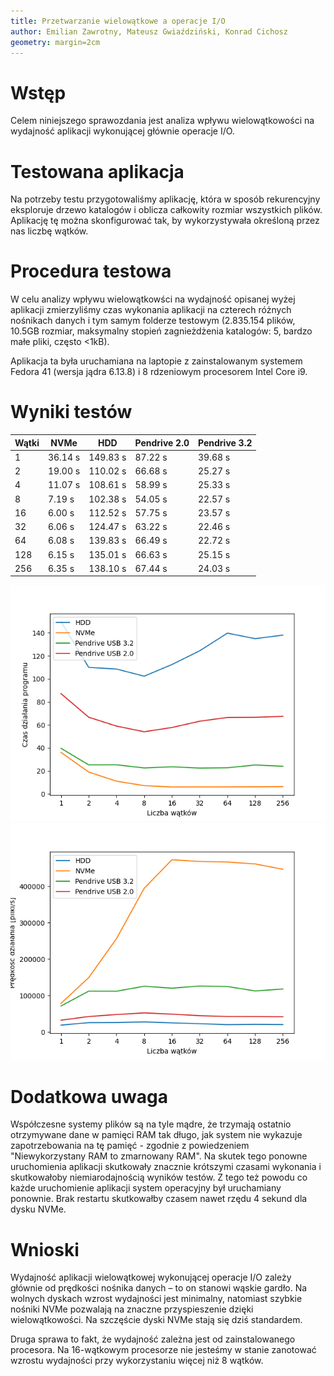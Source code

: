```yaml
---
title: Przetwarzanie wielowątkowe a operacje I/O
author: Emilian Zawrotny, Mateusz Gwiaździński, Konrad Cichosz
geometry: margin=2cm
---
```

# Wstęp
Celem niniejszego sprawozdania jest analiza wpływu wielowątkowości na wydajność aplikacji wykonującej głównie operacje I/O.

# Testowana aplikacja
Na potrzeby testu przygotowaliśmy aplikację, która w sposób rekurencyjny eksploruje drzewo katalogów i oblicza całkowity rozmiar wszystkich plików. Aplikację tę można skonfigurować tak, by wykorzystywała określoną przez nas liczbę wątków.

# Procedura testowa
W celu analizy wpływu wielowątkowści na wydajność opisanej wyżej aplikacji zmierzyliśmy czas wykonania aplikacji na czterech różnych nośnikach danych i tym samym folderze testowym (2.835.154 plików, 10.5GB rozmiar, maksymalny stopień zagnieżdżenia katalogów: 5, bardzo małe pliki, często <1kB).

Aplikacja ta była uruchamiana na laptopie z zainstalowanym systemem Fedora 41 (wersja jądra 6.13.8) i 8 rdzeniowym procesorem Intel Core i9.

# Wyniki testów
| Wątki | NVMe  | HDD    | Pendrive 2.0 | Pendrive 3.2 |
|-------|-------|--------|--------------|--------------|
| 1     | 36.14 s | 149.83 s | 87.22 s       | 39.68 s       |
| 2     | 19.00 s | 110.02 s| 66.68 s      | 25.27 s       |
| 4     | 11.07 s | 108.61 s| 58.99 s       | 25.33 s       |
| 8     | 7.19 s | 102.38 s| 54.05 s       | 22.57 s       |
| 16    | 6.00 s | 112.52 s| 57.75 s       | 23.57 s       |
| 32    | 6.06 s | 124.47 s| 63.22 s       | 22.46 s       |
| 64    | 6.08 s | 139.83 s| 66.49 s       | 22.72 s       |
| 128   | 6.15 s | 135.01 s| 66.63 s       | 25.15 s       |
| 256   | 6.35 s | 138.10 s| 67.44 s        | 24.03 s       |

![Wykres czasu od ilości wątków](time.png)\
![Wykres prędkości od ilości wątków](speed.png)

# Dodatkowa uwaga
Współczesne systemy plików są na tyle mądre, że trzymają ostatnio otrzymywane dane w pamięci RAM tak długo, jak system nie wykazuje zapotrzebowania na tę pamięć - zgodnie z powiedzeniem "Niewykorzystany RAM to zmarnowany RAM". Na skutek tego ponowne uruchomienia aplikacji skutkowały znacznie krótszymi czasami wykonania i skutkowałoby niemiarodajnością wyników testów. Z tego też powodu co każde uruchomienie aplikacji system operacyjny był uruchamiany ponownie.
Brak restartu skutkowałby czasem nawet rzędu 4 sekund dla dysku NVMe.

# Wnioski
Wydajność aplikacji wielowątkowej wykonującej operacje I/O zależy głównie od prędkości nośnika danych – to on stanowi wąskie gardło. Na wolnych dyskach wzrost wydajności jest minimalny, natomiast szybkie nośniki NVMe pozwalają na znaczne przyspieszenie dzięki wielowątkowości. Na szczęście dyski NVMe stają się dziś standardem.

Druga sprawa to fakt, że wydajność zależna jest od zainstalowanego procesora. Na 16-wątkowym procesorze nie jesteśmy w stanie zanotować wzrostu wydajności przy wykorzystaniu więcej niż 8 wątków.